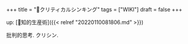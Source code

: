 +++
title = "📝クリティカルシンキング"
tags = ["WIKI"]
draft = false
+++

up: [📁知的生産術]({{< relref "20220110081806.md" >}})

批判的思考. クリシン.

